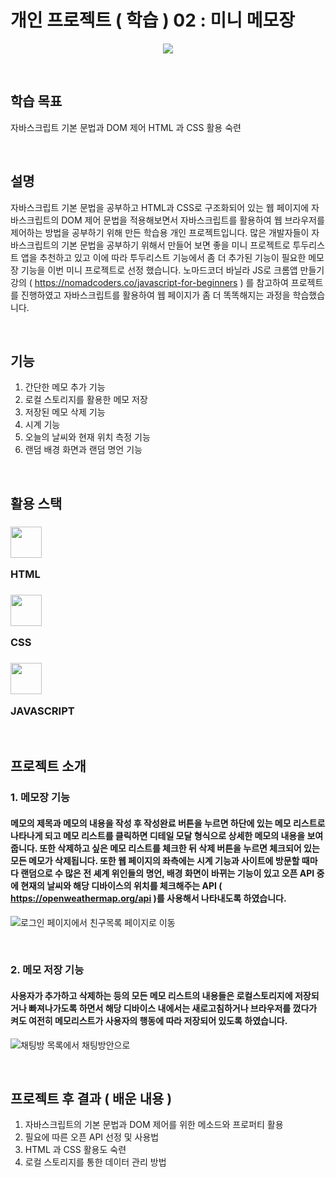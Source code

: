 # 개인 프로젝트 ( 학습 ) 02 : 미니 메모장

<p align="center"><img src="https://us.123rf.com/450wm/djvstock/djvstock1612/djvstock161201561/67263022-%EB%A9%94%EB%AA%A8%EC%9E%A5-%EB%B0%8F-%EC%97%B0%ED%95%84-%EC%95%84%EC%9D%B4%EC%BD%98-%EC%9D%B4%EB%AF%B8%EC%A7%80-%EB%B2%A1%ED%84%B0-%EC%9D%BC%EB%9F%AC%EC%8A%A4%ED%8A%B8-%EB%A0%88%EC%9D%B4-%EC%85%98-%EB%94%94%EC%9E%90%EC%9D%B8.jpg?ver=6"></p>

&nbsp;
&nbsp;

## 학습 목표
자바스크립트 기본 문법과 DOM 제어 HTML 과 CSS 활용 숙련

&nbsp;
&nbsp;

## 설명
자바스크립트 기본 문법을 공부하고 HTML과 CSS로 구조화되어 있는 웹 페이지에 자바스크립트의 DOM 제어 문법을 적용해보면서 자바스크립트를 활용하여 웹 브라우저를 제어하는 방법을 공부하기 위해 만든 학습용 개인 프로젝트입니다. 많은 개발자들이 자바스크립트의 기본 문법을 공부하기 위해서 만들어 보면 좋을 미니 프로젝트로 투두리스트 앱을 추천하고 있고 이에 따라 투두리스트 기능에서 좀 더 추가된 기능이 필요한 메모장 기능을 이번 미니 프로젝트로 선정 했습니다. 노마드코더 바닐라 JS로 크롬앱 만들기 강의 ( https://nomadcoders.co/javascript-for-beginners ) 를 참고하여 프로젝트를 진행하였고 자바스크립트를 활용하여 웹 페이지가 좀 더 똑똑해지는 과정을 학습했습니다.

&nbsp;
&nbsp;

## 기능
1. 간단한 메모 추가 기능
2. 로컬 스토리지를 활용한 메모 저장
3. 저장된 메모 삭제 기능
4. 시계 기능
5. 오늘의 날씨와 현재 위치 측정 기능
6. 랜덤 배경 화면과 랜덤 명언 기능

&nbsp;
&nbsp;

## 활용 스택

### <img src="https://user-images.githubusercontent.com/82381946/164891265-22b836be-a36a-411f-8e50-f7e400d3f0cb.png"  width="50"/> <p>HTML</p> 
### <img src="https://user-images.githubusercontent.com/82381946/164891267-2360c764-827e-4661-9842-a1fd29a41b57.png"  width="50"/>  <p>CSS</p> 
### <img src="https://user-images.githubusercontent.com/82381946/164911440-7d74eb84-4148-4ae6-a2d7-37b4ecba3e05.png"  width="50"/><p>JAVASCRIPT</p> 

&nbsp;
&nbsp;

## 프로젝트 소개

### 1. 메모장 기능
#### 메모의 제목과 메모의 내용을 작성 후 작성완료 버튼을 누르면 하단에 있는 메모 리스트로 나타나게 되고 메모 리스트를 클릭하면 디테일 모달 형식으로 상세한 메모의 내용을 보여줍니다. 또한 삭제하고 싶은 메모 리스트를 체크한 뒤 삭제 버튼을 누르면 체크되어 있는 모든 메모가 삭제됩니다. 또한 웹 페이지의 좌측에는 시계 기능과 사이트에 방문할 때마다 랜덤으로 수 많은 전 셰계 위인들의 명언, 배경 화면이 바뀌는 기능이 있고 오픈 API 중에 현재의 날씨와 해당 디바이스의 위치를 체크해주는 API ( https://openweathermap.org/api )를 사용해서 나타내도록 하였습니다.
![로그인 페이지에서 친구목록 페이지로 이동](https://user-images.githubusercontent.com/82381946/164911654-d287ee5e-8748-4ecb-8979-bec51b6f5f29.gif)

&nbsp;
&nbsp;

### 2. 메모 저장 기능
#### 사용자가 추가하고 삭제하는 등의 모든 메모 리스트의 내용들은 로컬스토리지에 저장되거나 빠져나가도록 하면서 해당 디바이스 내에서는 새로고침하거나 브라우저를 껐다가 켜도 여전히 메모리스트가 사용자의 행동에 따라 저장되어 있도록 하였습니다.
![채팅방 목록에서 채팅방안으로](https://user-images.githubusercontent.com/82381946/164911669-4f40d232-ca22-4f25-87bb-4d567ea42bbe.gif)

&nbsp;
&nbsp;


## 프로젝트 후 결과 ( 배운 내용 )
1. 자바스크립트의 기본 문법과 DOM 제어를 위한 메소드와 프로퍼티 활용
2. 필요에 따른 오픈 API 선정 및 사용법
3. HTML 과 CSS 활용도 숙련
4. 로컬 스토리지를 통한 데이터 관리 방법


